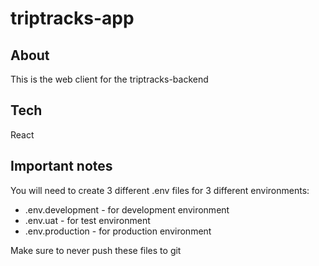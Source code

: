 # triptracks-app

## About

This is the web client for the triptracks-backend

## Tech

React

## Important notes

You will need to create 3 different .env files for 3 different environments:

- .env.development - for development environment
- .env.uat - for test environment
- .env.production - for production environment

Make sure to never push these files to git
